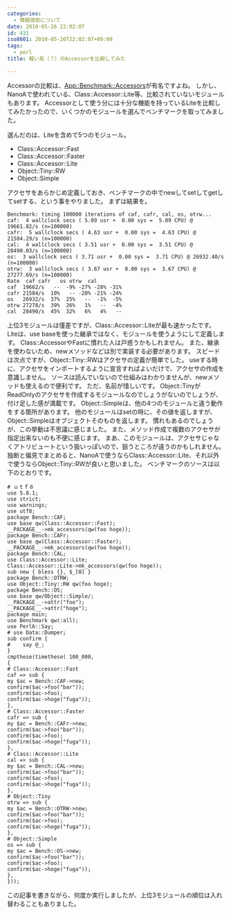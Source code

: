 ```yaml
---
categories:
  - 情報技術について
date: 2010-05-26 22:02:07
id: 431
iso8601: 2010-05-26T22:02:07+09:00
tags:
  - perl
title: 軽い系（？）のAccessorを比較してみた

---
```


<p>Accessorの比較は、<a href="http://search.cpan.org/dist/App-Benchmark-Accessors/lib/App/Benchmark/Accessors.pm" target="_blank">App::Benchmark::Accessors</a>が有名ですよね。
しかし、NanoAで使われている、Class::Accessor::Lite等、比較されていないモジュールもあります。
Accessorとして使う分には十分な機能を持っているLiteを比較してみたかったので、いくつかのモジュールを選んでベンチマークを取ってみました。</p>

<p>
選んだのは、Liteを含めて5つのモジュール。</p>

<ul>
<li>Class::Accessor::Fast</li>
<li>Class::Accessor::Faster</li>
<li>Class::Accessor::Lite</li>
<li>Object::Tiny::RW</li>
<li>Object::Simple</li>
</ul>

<p>アクセサをあらかじめ定義しておき、ベンチマークの中でnewしてsetしてgetしてsetする、という事をやりました。
まずは結果を。</p>

<pre><code>Benchmark: timing 100000 iterations of caf, cafr, cal, os, otrw...
caf:  4 wallclock secs ( 5.09 usr +  0.00 sys =  5.09 CPU) @ 19661.82/s (n=100000)
cafr:  5 wallclock secs ( 4.63 usr +  0.00 sys =  4.63 CPU) @ 21584.29/s (n=100000)
cal:  4 wallclock secs ( 3.51 usr +  0.00 sys =  3.51 CPU) @ 28490.03/s (n=100000)
os:  3 wallclock secs ( 3.71 usr +  0.00 sys =  3.71 CPU) @ 26932.40/s (n=100000)
otrw:  3 wallclock secs ( 3.67 usr +  0.00 sys =  3.67 CPU) @ 27277.69/s (n=100000)
Rate  caf cafr   os otrw  cal
caf  19662/s   --  -9% -27% -28% -31%
cafr 21584/s  10%   -- -20% -21% -24%
os   26932/s  37%  25%   --  -1%  -5%
otrw 27278/s  39%  26%   1%   --  -4%
cal  28490/s  45%  32%   6%   4%   --
</code></pre>

<p>上位3モジュールは僅差ですが、Class::Accessor::Liteが最も速かったです。
Liteは、use baseを使った継承ではなく、モジュールを使うようにして定義します。
Class::AccessorやFastに慣れた人は戸惑うかもしれません。
また、継承を使わないため、newメソッドなどは別で実装する必要があります。
スピードは次点ですが、Object::Tiny::RWはアクセサの定義が簡単でした。
useする時に、アクセサをインポートするように宣言すればよいだけで、アクセサの作成を意識しません。
ソースは読んでいないので仕組みはわかりませんが、newメソッドも使えるので便利です。
ただ、名前が惜しいです。
Object::TinyがReadOnlyのアクセサを作成するモジュールなのでしょうがないのでしょうが、付け足した感が満載です。
Object::Simpleは、他の4つのモジュールと違う動作をする箇所があります。
他のモジュールはsetの時に、その値を返しますが、Object::Simpleはオブジェクトそのものを返します。
慣れもあるのでしょうが、この挙動は不思議に感じました。
また、メソッド作成で複数のアクセサが指定出来ないのも不便に感じます。
まあ、このモジュールは、アクセサじゃなくアトリビュートという扱いっぽいので、狙うところが違うのかもしれません。
独断と偏見でまとめると、NanoAで使うならClass::Accessor::Lite、それ以外で使うならObject::Tiny::RWが良いと思いました。
ベンチマークのソースは以下のとおりです。</p>

<pre><code># ｕｔｆ８
use 5.8.1;
use strict;
use warnings;
use utf8;
package Bench::CAF;
use base qw(Class::Accessor::Fast);
__PACKAGE__-&gt;mk_accessors(qw(foo hoge));
package Bench::CAFr;
use base qw(Class::Accessor::Faster);
__PACKAGE__-&gt;mk_accessors(qw(foo hoge));
package Bench::CAL;
use Class::Accessor::Lite;
Class::Accessor::Lite-&gt;mk_accessors(qw(foo hoge));
sub new { bless {}, &#36;_[0] }
package Bench::OTRW;
use Object::Tiny::RW qw(foo hoge);
package Bench::OS;
use base qw/Object::Simple/;
__PACKAGE__-&gt;attr(&quot;foo&quot;);
__PACKAGE__-&gt;attr(&quot;hoge&quot;);
package main;
use Benchmark qw(:all);
use Perl6::Say;
# use Data::Dumper;
sub confirm {
#    say @_;
}
cmpthese(timethese( 100_000,
{
# Class::Accessor::Fast
caf =&gt; sub {
my &#36;ac = Bench::CAF-&gt;new;
confirm(&#36;ac-&gt;foo(&quot;bar&quot;));
confirm(&#36;ac-&gt;foo);
confirm(&#36;ac-&gt;hoge(&quot;fuga&quot;));
},
# Class::Accessor::Faster
cafr =&gt; sub {
my &#36;ac = Bench::CAFr-&gt;new;
confirm(&#36;ac-&gt;foo(&quot;bar&quot;));
confirm(&#36;ac-&gt;foo);
confirm(&#36;ac-&gt;hoge(&quot;fuga&quot;));
},
# Class::Accessor::Lite
cal =&gt; sub {
my &#36;ac = Bench::CAL-&gt;new;
confirm(&#36;ac-&gt;foo(&quot;bar&quot;));
confirm(&#36;ac-&gt;foo);
confirm(&#36;ac-&gt;hoge(&quot;fuga&quot;));
},
# Object::Tiny
otrw =&gt; sub {
my &#36;ac = Bench::OTRW-&gt;new;
confirm(&#36;ac-&gt;foo(&quot;bar&quot;));
confirm(&#36;ac-&gt;foo);
confirm(&#36;ac-&gt;hoge(&quot;fuga&quot;));
},
# Object::Simple
os =&gt; sub {
my &#36;ac = Bench::OS-&gt;new;
confirm(&#36;ac-&gt;foo(&quot;bar&quot;));
confirm(&#36;ac-&gt;foo);
confirm(&#36;ac-&gt;hoge(&quot;fuga&quot;));
},
}));</code></pre>

<p>この記事を書きながら、何度か実行しましたが、上位3モジュールの順位は入れ替わることもありました。</p>
    	